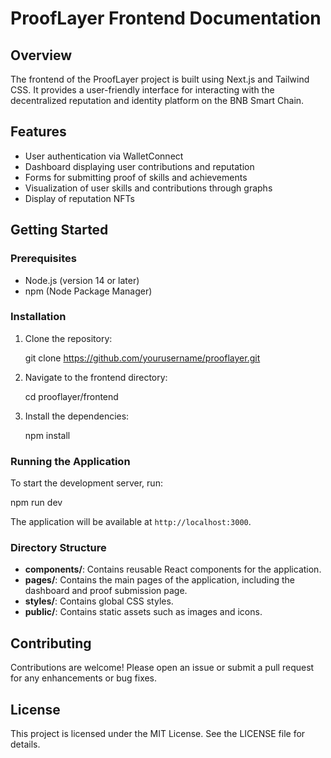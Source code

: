 # ProofLayer Frontend Documentation

## Overview

The frontend of the ProofLayer project is built using Next.js and Tailwind CSS. It provides a user-friendly interface for interacting with the decentralized reputation and identity platform on the BNB Smart Chain.

## Features

- User authentication via WalletConnect
- Dashboard displaying user contributions and reputation
- Forms for submitting proof of skills and achievements
- Visualization of user skills and contributions through graphs
- Display of reputation NFTs

## Getting Started

### Prerequisites

- Node.js (version 14 or later)
- npm (Node Package Manager)

### Installation

1. Clone the repository:

   git clone https://github.com/yourusername/prooflayer.git

2. Navigate to the frontend directory:

   cd prooflayer/frontend

3. Install the dependencies:

   npm install

### Running the Application

To start the development server, run:

npm run dev

The application will be available at `http://localhost:3000`.

### Directory Structure

- **components/**: Contains reusable React components for the application.
- **pages/**: Contains the main pages of the application, including the dashboard and proof submission page.
- **styles/**: Contains global CSS styles.
- **public/**: Contains static assets such as images and icons.

## Contributing

Contributions are welcome! Please open an issue or submit a pull request for any enhancements or bug fixes.

## License

This project is licensed under the MIT License. See the LICENSE file for details.